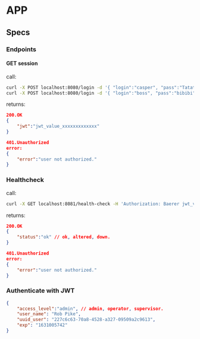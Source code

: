 # APP

## Specs

### Endpoints

#### GET session

call:
```sh
curl -X POST localhost:8080/login -d '{ "login":"casper", "pass":"Tatata" }'
curl -X POST localhost:8080/login -d '{ "login":"boss", "pass":"bibibi" }'
```

returns:
```json
200.OK
{
    "jwt":"jwt_value_xxxxxxxxxxxxx"
}
```

```json
401.Unauthorized
error:
{
    "error":"user not authorized."
}
```

### Healthcheck

call:
```sh
curl -X GET localhost:8081/health-check -H 'Authorization: Baerer jwt_value'
```

returns:
```json
200.OK
{
    "status":"ok" // ok, altered, down.
}
```

```json
401.Unauthorized
error:
{
    "error":"user not authorized."
}
```

### Authenticate with JWT

```json
{
    "access_level":"admin", // admin, operator, supervisor.
    "user_name": "Rob Pike",
    "uuid_user": "227c6c63-70a8-4528-a327-09509a2c9613",
    "exp": "1631005742"
}
```